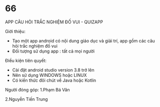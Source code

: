 # 66

APP CÂU HỎI TRẮC NGHIỆM ĐỐ VUI - QUIZAPP

Giới thiệu:
- Tạo một app android có nội dung giáo dục và giải trí, app gồm các câu hỏi trắc nghiệm đố vui
- Đối tượng sử dụng app : tất cả mọi người 

Điều kiện tiên quyết:
- Cài đặt android studio version 3.8 trở lên
- Nên sử dụng WINDOWS hoặc LINUX
- Có kiến thức đôi chút về Java hoặc Kotlin

Người đóng góp:
1.Phạm Bá Văn

2.Nguyễn Tiến Trung
